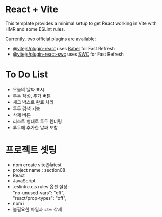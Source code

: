 # React + Vite

This template provides a minimal setup to get React working in Vite with HMR and some ESLint rules.

Currently, two official plugins are available:

- [@vitejs/plugin-react](https://github.com/vitejs/vite-plugin-react/blob/main/packages/plugin-react/README.md) uses [Babel](https://babeljs.io/) for Fast Refresh
- [@vitejs/plugin-react-swc](https://github.com/vitejs/vite-plugin-react-swc) uses [SWC](https://swc.rs/) for Fast Refresh

# To Do List

- 오늘의 날짜 표시
- 투두 작성, 추가 버튼
- 체크 박스로 완료 처리
- 투두 검색 기능
- 삭제 버튼
- 리스트 형태로 투두 렌더링
- 투두에 추가한 날짜 포함

# 프로젝트 셋팅

- npm create vite@latest
- project name : section08
- React
- JavaScript
- .eslintrc.cjs rules 옵션 설정:<br>
  "no-unused-vars": "off",<br>
  "react/prop-types": "off",<Br>
- npm i
- 불필요한 파일과 코드 삭제
